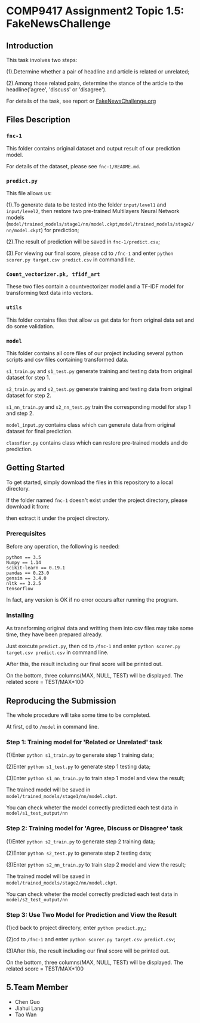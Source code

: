 
COMP9417 Assignment2 Topic 1.5: FakeNewsChallenge
===

Introduction
---

This task involves two steps: 

(1).Determine whether a pair of headline and article is related or unrelated;

(2).Among those related pairs, determine the stance of the article to the headline('agree', 'discuss' or 'disagree').

For details of the task, see report or [FakeNewsChallenge.org](http://fakenewschallenge.org)

Files Description
---

### `fnc-1`

This folder contains original dataset and output result of our prediction model.

For details of the dataset, please see `fnc-1/README.md`.
 
### `predict.py`

This file allows us:

(1).To generate data to be tested into the folder `input/level1` and `input/level2`, then restore two pre-trained Multilayers Neural Network models (`model/trained_models/stage1/nn/model.ckpt`,`model/trained_models/stage2/nn/model.ckpt`) for prediction;

(2).The result of prediction will be saved in `fnc-1/predict.csv`;

(3).For viewing our final score, please cd to `/fnc-1` and enter `python scorer.py target.csv predict.csv` in command line.

### `Count_vectorizer.pk, tfidf_art`

These two files contain a countvectorizer model and a TF-IDF model for transforming text data into vectors.

### `utils`

This folder contains files that allow us get data for from original data set and do some validation.

### `model`

This folder contains all core files of our project including several python scripts and csv files containing transformed data.

`s1_train.py` and `s1_test.py` generate training and testing data from original dataset for step 1.

`s2_train.py` and `s2_test.py` generate training and testing data from original dataset for step 2.

`s1_nn_train.py` and `s2_nn_test.py` train the corresponding model for step 1 and step 2.

`model_input.py` contains class which can generate data from original dataset for final prediction.

`classfier.py` contains class which can restore pre-trained models and do prediction.

Getting Started
---

To get started, simply download the files in this repository to a local directory.

If the folder named `fnc-1` doesn't exist under the project directory, please download it from: 

then extract it under the project directory.

### Prerequisites

Before any operation, the following is needed:

`python == 3.5`<br>
`Numpy == 1.14`<br>
`scikit-learn == 0.19.1`<br>
`pandas == 0.23.0`<br>
`gensim == 3.4.0`<br>
`nltk == 3.2.5`<br>
`tensorflow`<br>

In fact, any version is OK if no error occurs after running the program.

### Installing

As transforming original data and writting them into csv files may take some time, they have been prepared already.

Just execute `predict.py`, then cd to `/fnc-1` and enter `python scorer.py target.csv predict.csv` in command line.

After this, the result including our final score will be printed out. 

On the bottom, three columns(MAX, NULL, TEST) will be displayed. The related score = TEST/MAX*100

Reproducing the Submission
---

The whole procedure will take some time to be completed.

At first, cd to `/model` in command line.

### Step 1: Training model for 'Related or Unrelated' task

(1)Enter `python s1_train.py` to generate step 1 training data;

(2)Enter `python s1_test.py` to generate step 1 testing data;

(3)Enter `python s1_nn_train.py` to train step 1 model and view the result;

The trained model will be saved in `model/trained_models/stage1/nn/model.ckpt`.

You can check wheter the model correctly predicted each test data in `model/s1_test_output/nn`

### Step 2: Training model for 'Agree, Discuss or Disagree' task

(1)Enter `python s2_train.py` to generate step 2 training data;

(2)Enter `python s2_test.py` to generate step 2 testing data;

(3)Enter `python s2_nn_train.py` to train step 2 model and view the result;

The trained model will be saved in `model/trained_models/stage2/nn/model.ckpt`.

You can check wheter the model correctly predicted each test data in `model/s2_test_output/nn`

### Step 3: Use Two Model for Prediction and View the Result

(1)cd back to project directory, enter `python predict.py`,;

(2)cd to `/fnc-1` and enter `python scorer.py target.csv predict.csv`;

(3)After this, the result including our final score will be printed out. 

On the bottom, three columns(MAX, NULL, TEST) will be displayed. The related score = TEST/MAX*100

5.Team Member
---
* Chen Guo</br>
* Jiahui Lang</br>
* Tao Wan</br>
